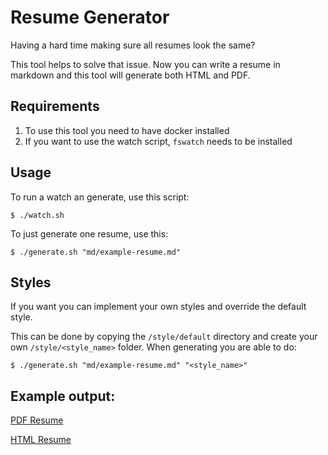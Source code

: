# Resume Generator

Having a hard time making sure all resumes look the same?

This tool helps to solve that issue. Now you can write a resume in markdown and this tool will generate both HTML and PDF.


## Requirements
1. To use this tool you need to have docker installed
2. If you want to use the watch script, `fswatch` needs to be installed

## Usage
To run a watch an generate, use this script:
```console
$ ./watch.sh
```

To just generate one resume, use this:
```console
$ ./generate.sh "md/example-resume.md"
```


## Styles 

If you want you can implement your own styles and override the default style.

This can be done by copying the `/style/default` directory and create your own `/style/<style_name>` folder. When generating you are able to do:

```console
$ ./generate.sh "md/example-resume.md" "<style_name>"
``` 


## Example output:

[PDF Resume](./pdf/example-resume.pdf)

[HTML Resume](./html/example-resume.html)
